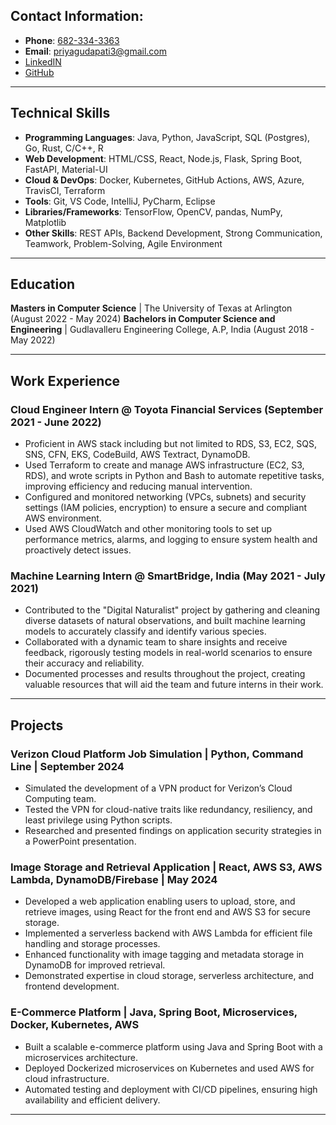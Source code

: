 

## Contact Information:
- **Phone**: [682-334-3363](tel:+16823343363)
- **Email**: [priyagudapati3@gmail.com](mailto:priyagudapati3@gmail.com)
- [LinkedIN](https://www.linkedin.com/in/priya-gudapati)
- [GitHub](https://github.com/jayapriya3)

---

## Technical Skills
- **Programming Languages**: Java, Python, JavaScript, SQL (Postgres), Go, Rust, C/C++, R
- **Web Development**: HTML/CSS, React, Node.js, Flask, Spring Boot, FastAPI, Material-UI
- **Cloud & DevOps**: Docker, Kubernetes, GitHub Actions, AWS, Azure, TravisCI, Terraform
- **Tools**: Git, VS Code, IntelliJ, PyCharm, Eclipse
- **Libraries/Frameworks**: TensorFlow, OpenCV, pandas, NumPy, Matplotlib
- **Other Skills**: REST APIs, Backend Development, Strong Communication, Teamwork, Problem-Solving, Agile Environment

---

## Education
**Masters in Computer Science** | The University of Texas at Arlington (August 2022 - May 2024)
**Bachelors in Computer Science and Engineering** | Gudlavalleru Engineering College, A.P, India (August 2018 - May 2022)

---

## Work Experience

### Cloud Engineer Intern @ Toyota Financial Services (September 2021 - June 2022)
- Proficient in AWS stack including but not limited to RDS, S3, EC2, SQS, SNS, CFN, EKS, CodeBuild, AWS Textract, DynamoDB.
- Used Terraform to create and manage AWS infrastructure (EC2, S3, RDS), and wrote scripts in Python and Bash to automate repetitive tasks, improving efficiency and reducing manual intervention.
- Configured and monitored networking (VPCs, subnets) and security settings (IAM policies, encryption) to ensure a secure and compliant AWS environment.
- Used AWS CloudWatch and other monitoring tools to set up performance metrics, alarms, and logging to ensure system health and proactively detect issues.

### Machine Learning Intern @ SmartBridge, India (May 2021 - July 2021)
- Contributed to the "Digital Naturalist" project by gathering and cleaning diverse datasets of natural observations, and built machine learning models to accurately classify and identify various species.
- Collaborated with a dynamic team to share insights and receive feedback, rigorously testing models in real-world scenarios to ensure their accuracy and reliability.
- Documented processes and results throughout the project, creating valuable resources that will aid the team and future interns in their work.

---

## Projects

### Verizon Cloud Platform Job Simulation | Python, Command Line | September 2024
- Simulated the development of a VPN product for Verizon’s Cloud Computing team.
- Tested the VPN for cloud-native traits like redundancy, resiliency, and least privilege using Python scripts.
- Researched and presented findings on application security strategies in a PowerPoint presentation.

### Image Storage and Retrieval Application | React, AWS S3, AWS Lambda, DynamoDB/Firebase | May 2024
- Developed a web application enabling users to upload, store, and retrieve images, using React for the front end and AWS S3 for secure storage.
- Implemented a serverless backend with AWS Lambda for efficient file handling and storage processes.
- Enhanced functionality with image tagging and metadata storage in DynamoDB for improved retrieval.
- Demonstrated expertise in cloud storage, serverless architecture, and frontend development.

### E-Commerce Platform | Java, Spring Boot, Microservices, Docker, Kubernetes, AWS
- Built a scalable e-commerce platform using Java and Spring Boot with a microservices architecture.
- Deployed Dockerized microservices on Kubernetes and used AWS for cloud infrastructure.
- Automated testing and deployment with CI/CD pipelines, ensuring high availability and efficient delivery.

---
